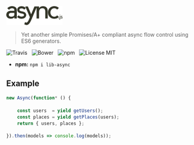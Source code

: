 <img src="media/logo.png" width="150" />

> Yet another simple Promises/A+ compliant async flow control using ES6 generators.

![Travis](http://img.shields.io/travis/Wildhoney/Async.svg?style=flat-square)
&nbsp;
![Bower](http://img.shields.io/bower/v/lib-async.svg?style=flat-square)
&nbsp;
![npm](http://img.shields.io/npm/v/lib-async.svg?style=flat-square)
&nbsp;
![License MIT](http://img.shields.io/badge/License-MIT-lightgrey.svg?style=flat-square)

 * **npm:** `npm i lib-async`

## Example

```javascript
new Async(function* () {

    const users  = yield getUsers();
    const places = yield getPlaces(users);
    return { users, places };

}).then(models => console.log(models));
```